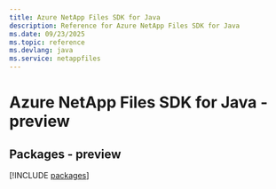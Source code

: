 ```yaml
---
title: Azure NetApp Files SDK for Java
description: Reference for Azure NetApp Files SDK for Java
ms.date: 09/23/2025
ms.topic: reference
ms.devlang: java
ms.service: netappfiles
---
```

# Azure NetApp Files SDK for Java - preview
## Packages - preview
[!INCLUDE [packages](netapp-files-index.md)]